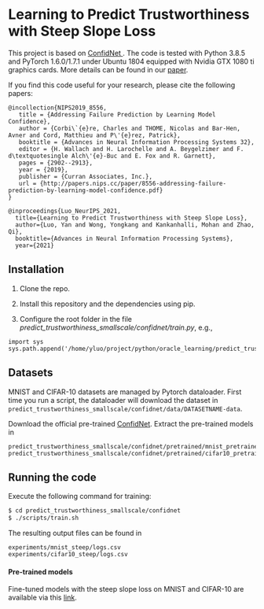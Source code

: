 # Learning to Predict Trustworthiness with Steep Slope Loss

This project is based on [ConfidNet
](https://github.com/valeoai/ConfidNet). The code is tested with Python 3.8.5 and PyTorch 1.6.0/1.7.1 under Ubuntu 1804 equipped with Nvidia GTX 1080 ti graphics cards. More details can be found in our [paper](https://arxiv.org/abs/2110.00054).

If you find this code useful for your research, please cite the following papers:

```
@incollection{NIPS2019_8556,
   title = {Addressing Failure Prediction by Learning Model Confidence},
   author = {Corbi\`{e}re, Charles and THOME, Nicolas and Bar-Hen, Avner and Cord, Matthieu and P\'{e}rez, Patrick},
   booktitle = {Advances in Neural Information Processing Systems 32},
   editor = {H. Wallach and H. Larochelle and A. Beygelzimer and F. d\textquotesingle Alch\'{e}-Buc and E. Fox and R. Garnett},
   pages = {2902--2913},
   year = {2019},
   publisher = {Curran Associates, Inc.},
   url = {http://papers.nips.cc/paper/8556-addressing-failure-prediction-by-learning-model-confidence.pdf}
}

@inproceedings{Luo_NeurIPS_2021,
  title={Learning to Predict Trustworthiness with Steep Slope Loss},
  author={Luo, Yan and Wong, Yongkang and Kankanhalli, Mohan and Zhao, Qi},
  booktitle={Advances in Neural Information Processing Systems},
  year={2021}
```

## Installation
1. Clone the repo.

2. Install this repository and the dependencies using pip.

3. Configure the root folder in the file *predict_trustworthiness_smallscale/confidnet/train.py*, e.g.,
```
import sys
sys.path.append('/home/yluo/project/python/oracle_learning/predict_trustworthiness_smallscale')
```


## Datasets

MNIST and CIFAR-10 datasets are managed by Pytorch dataloader. First time you run a script, the dataloader will download the dataset in ```predict_trustworthiness_smallscale/confidnet/data/DATASETNAME-data```.

Download the official pre-trained [ConfidNet](https://github.com/valeoai/ConfidNet/releases/tag/v0.1.0). Extract the pre-trained models in 
 ```
predict_trustworthiness_smallscale/confidnet/pretrained/mnist_pretrained/confidnet/
predict_trustworthiness_smallscale/confidnet/pretrained/cifar10_pretrained/confidnet/
```

## Running the code

Execute the following command for training: 
```bash
$ cd predict_trustworthiness_smallscale/confidnet
$ ./scripts/train.sh 
```

The resulting output files can be found in
```
experiments/mnist_steep/logs.csv
experiments/cifar10_steep/logs.csv
```


#### Pre-trained models
Fine-tuned models with the steep slope loss on MNIST and CIFAR-10 are available via this [link](https://drive.google.com/drive/folders/1I-oUDUV5pM5o3qtK6uBx8Nx872cKqAZF?usp=sharing). 

